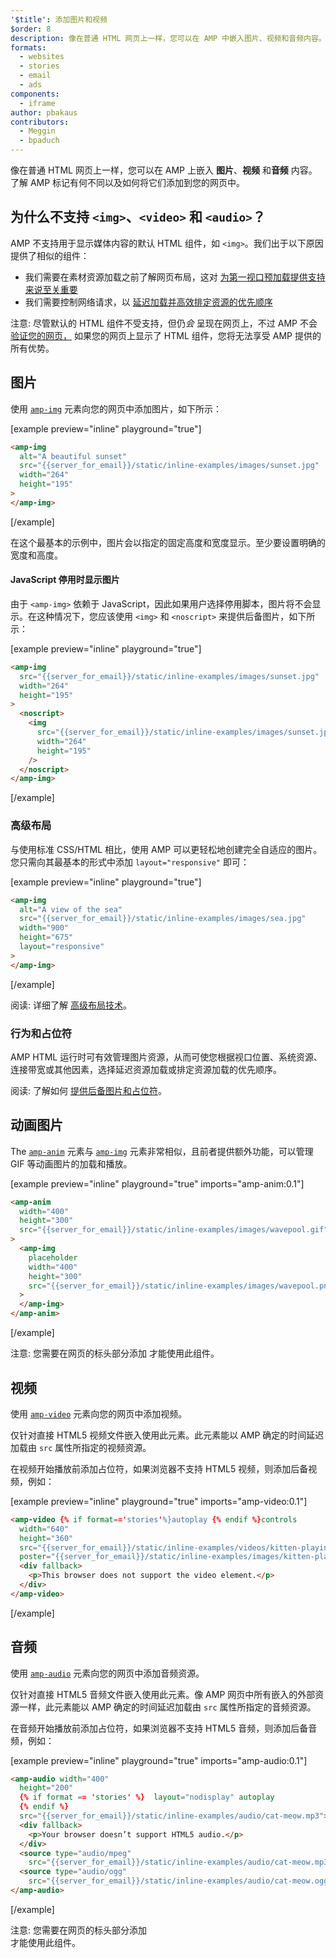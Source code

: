 ```yaml
---
'$title': 添加图片和视频
$order: 8
description: 像在普通 HTML 网页上一样，您可以在 AMP 中嵌入图片、视频和音频内容。了解 AMP 等效项有何不同以及如何…
formats:
  - websites
  - stories
  - email
  - ads
components:
  - iframe
author: pbakaus
contributors:
  - Meggin
  - bpaduch
---
```


像在普通 HTML 网页上一样，您可以在 AMP 上嵌入 **图片**、**视频** 和**音频** 内容。了解 AMP 标记有何不同以及如何将它们添加到您的网页中。

## 为什么不支持 `<img>`、`<video>` 和 `<audio>`？

AMP 不支持用于显示媒体内容的默认 HTML 组件，如 `<img>`。我们出于以下原因提供了相似的组件：

- 我们需要在素材资源加载之前了解网页布局，这对 [为第一视口预加载提供支持来说至关重要](../../../../about/how-amp-works.html#size-all-resources-statically)
- 我们需要控制网络请求，以 [延迟加载并高效排定资源的优先顺序](../../../../about/how-amp-works.html#prioritize-resource-loading)

注意: 尽管默认的 HTML 组件不受支持，但仍*会* 呈现在网页上，不过 AMP 不会 [验证您的网页，](../../../../documentation/guides-and-tutorials/learn/validation-workflow/validate_amp.md) 如果您的网页上显示了 HTML 组件，您将无法享受 AMP 提供的所有优势。

## 图片

使用 [`amp-img`](../../../../documentation/components/reference/amp-img.md) 元素向您的网页中添加图片，如下所示：

[example preview="inline" playground="true"]

```html
<amp-img
  alt="A beautiful sunset"
  src="{{server_for_email}}/static/inline-examples/images/sunset.jpg"
  width="264"
  height="195"
>
</amp-img>
```

[/example]

在这个最基本的示例中，图片会以指定的固定高度和宽度显示。至少要设置明确的宽度和高度。

#### JavaScript 停用时显示图片

由于 `<amp-img>` 依赖于 JavaScript，因此如果用户选择停用脚本，图片将不会显示。在这种情况下，您应该使用 `<img>` 和 `<noscript>` 来提供后备图片，如下所示：

[example preview="inline" playground="true"]

```html
<amp-img
  src="{{server_for_email}}/static/inline-examples/images/sunset.jpg"
  width="264"
  height="195"
>
  <noscript>
    <img
      src="{{server_for_email}}/static/inline-examples/images/sunset.jpg"
      width="264"
      height="195"
    />
  </noscript>
</amp-img>
```

[/example]

### 高级布局

与使用标准 CSS/HTML 相比，使用 AMP 可以更轻松地创建完全自适应的图片。您只需向其最基本的形式中添加 `layout="responsive"` 即可：

[example preview="inline" playground="true"]

```html
<amp-img
  alt="A view of the sea"
  src="{{server_for_email}}/static/inline-examples/images/sea.jpg"
  width="900"
  height="675"
  layout="responsive"
>
</amp-img>
```

[/example]

阅读: 详细了解 [高级布局技术](../../../../documentation/guides-and-tutorials/develop/style_and_layout/control_layout.md)。

### 行为和占位符

AMP HTML 运行时可有效管理图片资源，从而可使您根据视口位置、系统资源、连接带宽或其他因素，选择延迟资源加载或排定资源加载的优先顺序。

阅读: 了解如何 [提供后备图片和占位符](../../../../documentation/guides-and-tutorials/develop/style_and_layout/placeholders.md)。

## 动画图片

The [`amp-anim`](../../../../documentation/components/reference/amp-anim.md) 元素与 [`amp-img`](../../../../documentation/components/reference/amp-img.md) 元素非常相似，且前者提供额外功能，可以管理 GIF 等动画图片的加载和播放。

[example preview="inline" playground="true" imports="amp-anim:0.1"]

```html
<amp-anim
  width="400"
  height="300"
  src="{{server_for_email}}/static/inline-examples/images/wavepool.gif"
>
  <amp-img
    placeholder
    width="400"
    height="300"
    src="{{server_for_email}}/static/inline-examples/images/wavepool.png"
  >
  </amp-img>
</amp-anim>
```

[/example]

注意: 您需要在网页的标头部分添加 <code><script async custom-element="amp-anim" src="https://cdn.ampproject.org/v0/amp-anim-0.1.js"></script></code> 才能使用此组件。

## 视频

使用 [`amp-video`](../../../../documentation/components/reference/amp-video.md) 元素向您的网页中添加视频。

仅针对直接 HTML5 视频文件嵌入使用此元素。此元素能以 AMP 确定的时间延迟加载由 `src` 属性所指定的视频资源。

在视频开始播放前添加占位符，如果浏览器不支持 HTML5 视频，则添加后备视频，例如：

[example preview="inline" playground="true" imports="amp-video:0.1"]

```html
<amp-video {% if format=='stories'%}autoplay {% endif %}controls
  width="640"
  height="360"
  src="{{server_for_email}}/static/inline-examples/videos/kitten-playing.mp4"
  poster="{{server_for_email}}/static/inline-examples/images/kitten-playing.png">
  <div fallback>
    <p>This browser does not support the video element.</p>
  </div>
</amp-video>
```

[/example]

## 音频

使用 [`amp-audio`](../../../../documentation/components/reference/amp-audio.md) 元素向您的网页中添加音频资源。

仅针对直接 HTML5 音频文件嵌入使用此元素。像 AMP 网页中所有嵌入的外部资源一样，此元素能以 AMP 确定的时间延迟加载由 `src` 属性所指定的音频资源。

在音频开始播放前添加占位符，如果浏览器不支持 HTML5 音频，则添加后备音频，例如：

[example preview="inline" playground="true" imports="amp-audio:0.1"]

```html
<amp-audio width="400"
  height="200"
  {% if format == 'stories' %}  layout="nodisplay" autoplay
  {% endif %}
  src="{{server_for_email}}/static/inline-examples/audio/cat-meow.mp3">
  <div fallback>
    <p>Your browser doesn’t support HTML5 audio.</p>
  </div>
  <source type="audio/mpeg"
    src="{{server_for_email}}/static/inline-examples/audio/cat-meow.mp3">
  <source type="audio/ogg"
    src="{{server_for_email}}/static/inline-examples/audio/cat-meow.ogg">
</amp-audio>
```

[/example]

注意: 您需要在网页的标头部分添加 <code> <script async custom-element="amp-audio" src="https://cdn.ampproject.org/v0/amp-audio-0.1.js"></script></code> 才能使用此组件。
